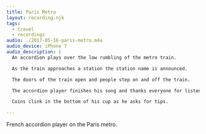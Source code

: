 ```yaml
---
title: Paris Metro
layout: recording.njk
tags:
  - travel
  - recordings
audio: ./2017-05-16-paris-metro.m4a
audio_device: iPhone 7
audio_description: |
  An accordion plays over the low rumbling of the metro train.

  As the train approaches a station the station name is announced.

  The doors of the train open and people step on and off the train.

  The accordion player finishes his song and thanks everyone for listening. "Merci beaucoup!"

  Coins clink in the bottom of his cup as he asks for tips.

---
```


French accordion player on the Paris metro.
